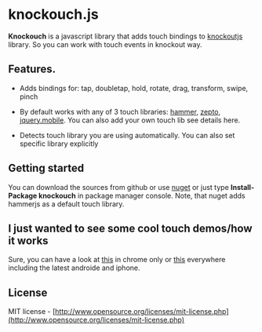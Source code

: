# knockouch.js

**Knockouch** is a javascript library that adds touch bindings to [knockoutjs](http://knockoutjs.com/) library. So you can work with touch events in knockout way.

## Features.

- Adds bindings for: tap, doubletap, hold, rotate, drag, transform, swipe, pinch

- By default works with any of 3 touch libraries: [hammer](https://github.com/EightMedia/hammer.js), [zepto](http://zeptojs.com/), [jquery.mobile](http://jquerymobile.com/). You can also add your own touch lib see details here.

- Detects touch library you are using automatically. You can also set specific library explicitly

## Getting started

You can download the sources from github or use [nuget](http://nuget.org/packages/knockouch/) or just type **Install-Package knockouch** in package manager console. Note, that nuget adds hammerjs as a default touch library.

## I just wanted to see some cool touch demos/how it works

Sure, you can have a look at [this](http://htmlpreview.github.com/?https://github.com/yaroslavya/knockouch/blob/master/knockouch/demo/iphone.html) in chrome only or [this](http://htmlpreview.github.io/?https://github.com/yaroslavya/knockouch/blob/dev/knockouch/demo/demoMobile.html) everywhere including the latest androide and iphone. 

## License

MIT license - [http://www.opensource.org/licenses/mit-license.php](http://www.opensource.org/licenses/mit-license.php)

